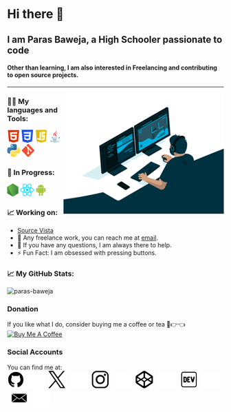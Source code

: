 # Hi there 👋
##  I am Paras Baweja, a High Schooler passionate to code  
#### Other than learning, I am also interested in Freelancing and contributing to open source projects.
<hr>
<img align="right" src="./Content/profile-gif.gif" alt="GIf" height="280">  

### 👨‍💻 My languages and Tools:  
<code><img height="30" src="./Content/HTML Logo.webp"></code>
<code><img height="30" src="./Content/CSS Logo.webp"></code>
<code><img height="30" src="./Content/JavaScript Logo.webp"></code>
<code><img height="30" src="./Content/Java Logo.webp"></code>
<code><img height="30" src="./Content/Python Logo.webp"></code>
<code><img height="30" src="./Content/Git Logo.webp"></code>

### 🌱 In Progress:  
<code><img height="30" src="./Content/Node.JS Logo.webp"></code>
<code><img height="30" src="./Content/React.webp"></code>
<code><img height="30" src="./Content/Android Logo.webp"></code>

### 📈 Working on:
* [Source Vista](https://github.com/Paras-Baweja/Source-Vista)
* 💼 Any freelance work, you can reach me at [email](mailto:parasbaweja@outlook.com).  
* 💬 If you have any questions, I am always there to help.  
* ⚡ Fun Fact: I am obsessed with pressing buttons.

### 📈 My GitHub Stats:
<img src="https://github-readme-stats.vercel.app/api?username=paras-baweja&show_icons=true&theme=gotham" alt="paras-baweja" />

### Donation
If you like what I do, consider buying me a coffee or tea 🥺👉👈  
<a href="https://www.buymeacoffee.com/parasbaweja" target="_blank"><img src="https://cdn.buymeacoffee.com/buttons/v2/default-blue.png" alt="Buy Me A Coffee" width="150" ></a>  

### Social Accounts
You can find me at:  
[![github profile link](./Content/github-for-light.webp)](https://www.github.com/Paras-Baweja#gh-light-mode-only)
[![github profile link](./Content/github-for-dark.webp)](https://www.github.com/Paras-Baweja#gh-dark-mode-only)
&nbsp;&nbsp;[![x profile link](./Content/x-for-light.webp)](https://www.twitter.com/ParasBaweja_#gh-light-mode-only)
&nbsp;&nbsp;[![x profile link](./Content/x-for-dark.webp)](https://www.twitter.com/ParasBaweja_#gh-dark-mode-only)
&nbsp;&nbsp;[![instagram profile link](./Content/instagram-for-light.webp)](https://www.instagram.com/ParasBaweja_#gh-light-mode-only)
&nbsp;&nbsp;[![instagram profile link](./Content/instagram-for-dark.webp)](https://www.instagram.com/ParasBaweja_#gh-dark-mode-only)
&nbsp;&nbsp;[![codepen profile link](./Content/codepen-for-light.webp)](https://codepen.io/Paras-Baweja#gh-light-mode-only)
&nbsp;&nbsp;[![codepen profile link](./Content/codepen-for-dark.webp)](https://codepen.io/Paras-Baweja#gh-dark-mode-only)
&nbsp;&nbsp;[![dev profile link](./Content/dev-for-light.webp)](https://dev.to/parasbaweja#gh-light-mode-only)
&nbsp;&nbsp;[![dev profile link](./Content/dev-for-dark.webp)](https://dev.to/parasbaweja#gh-dark-mode-only)
&nbsp;&nbsp;[![mail link](./Content/mail-for-light.webp)](mailto:parasbaweja@outlook.com#gh-light-mode-only)
&nbsp;&nbsp;[![mail link](./Content/mail-for-dark.webp)](mailto:parasbaweja@outlook.com#gh-dark-mode)

